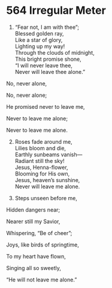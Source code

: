 # 564 Irregular Meter

1.  “Fear not, I am with thee”;\
Blessed golden ray,\
Like a star of glory,\
Lighting up my way!\
Through the clouds of midnight,\
This bright promise shone,\
“I will never leave thee,\
Never will leave thee alone.”

No, never alone,

No, never alone;

He promised never to leave me,

Never to leave me alone;

Never to leave me alone.

2.  Roses fade around me,\
Lilies bloom and die,\
Earthly sunbeams vanish—\
Radiant still the sky!\
Jesus, Henna-flower,\
Blooming for His own,\
Jesus, heaven’s sunshine,\
Never will leave me alone.

3.  Steps unseen before me,

Hidden dangers near;

Nearer still my Savior,

Whispering, “Be of cheer”;

Joys, like birds of springtime,

To my heart have flown,

Singing all so sweetly,

“He will not leave me alone.”

